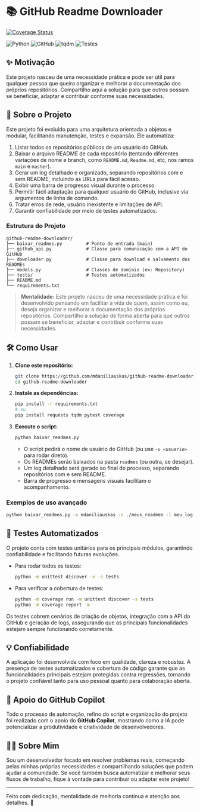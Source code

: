 # 📚 GitHub Readme Downloader

[![Coverage Status](https://coveralls.io/repos/github/mdaniliauskas/github-readme-downloader/badge.svg?branch=main)](https://coveralls.io/github/mdaniliauskas/github-readme-downloader?branch=main)

![Python](https://img.shields.io/badge/Python-3.13-blue?logo=python)
![GitHub](https://img.shields.io/badge/GitHub-API-black?logo=github)
![tqdm](https://img.shields.io/badge/tqdm-barra%20de%20progresso-green)
![Testes](https://img.shields.io/badge/testes-automatizados-success)

## ✨ Motivação

Este projeto nasceu de uma necessidade prática e pode ser útil para qualquer pessoa que queira organizar e melhorar a documentação dos próprios repositórios. Compartilho aqui a solução para que outros possam se beneficiar, adaptar e contribuir conforme suas necessidades.

## 🚀 Sobre o Projeto

Este projeto foi evoluído para uma arquitetura orientada a objetos e modular, facilitando manutenção, testes e expansão. Ele automatiza:

1. Listar todos os repositórios públicos de um usuário do GitHub.
2. Baixar o arquivo README de cada repositório (tentando diferentes variações de nome e branch, como `README.md`, `Readme.md`, etc, nos ramos `main` e `master`).
3. Gerar um log detalhado e organizado, separando repositórios com e sem README, incluindo as URLs para fácil acesso.
4. Exibir uma barra de progresso visual durante o processo.
5. Permitir fácil adaptação para qualquer usuário do GitHub, inclusive via argumentos de linha de comando.
6. Tratar erros de rede, usuário inexistente e limitações de API.
7. Garantir confiabilidade por meio de testes automatizados.

### Estrutura do Projeto

```
github-readme-downloader/
├── baixar_readmes.py         # Ponto de entrada (main)
├── github_api.py             # Classe para comunicação com a API do GitHub
├── downloader.py             # Classe para download e salvamento dos READMEs
├── models.py                 # Classes de domínio (ex: Repository)
├── tests/                    # Testes automatizados
├── README.md
└── requirements.txt
```

> **Mentalidade:** Este projeto nasceu de uma necessidade prática e foi desenvolvido pensando em facilitar a vida de quem, assim como eu, deseja organizar e melhorar a documentação dos próprios repositórios. Compartilho a solução de forma aberta para que outros possam se beneficiar, adaptar e contribuir conforme suas necessidades.

## 🛠️ Como Usar

1. **Clone este repositório:**
   ```bash
   git clone https://github.com/mdaniliauskas/github-readme-downloader.git
   cd github-readme-downloader
   ```
2. **Instale as dependências:**
   ```bash
   pip install -r requirements.txt
   # ou
   pip install requests tqdm pytest coverage
   ```
3. **Execute o script:**
   ```bash
   python baixar_readmes.py
   ```
   - O script pedirá o nome de usuário do GitHub (ou use `-u <usuario>` para rodar direto).
   - Os READMEs serão baixados na pasta `readmes` (ou outra, se desejar).
   - Um log detalhado será gerado ao final do processo, separando repositórios com e sem README.
   - Barra de progresso e mensagens visuais facilitam o acompanhamento.

### Exemplos de uso avançado

```bash
python baixar_readmes.py -u mdaniliauskas -o ./meus_readmes -l meu_log.txt -d 1
```

## 🧪 Testes Automatizados

O projeto conta com testes unitários para os principais módulos, garantindo confiabilidade e facilitando futuras evoluções.

- Para rodar todos os testes:
  ```bash
  python -m unittest discover -v -s tests
  ```
- Para verificar a cobertura de testes:
  ```bash
  python -m coverage run -m unittest discover -s tests
  python -m coverage report -m
  ```

Os testes cobrem cenários de criação de objetos, integração com a API do GitHub e geração de logs, assegurando que as principais funcionalidades estejam sempre funcionando corretamente.

## 💡 Confiabilidade

A aplicação foi desenvolvida com foco em qualidade, clareza e robustez. A presença de testes automatizados e cobertura de código garante que as funcionalidades principais estejam protegidas contra regressões, tornando o projeto confiável tanto para uso pessoal quanto para colaboração aberta.

## 🤖 Apoio do GitHub Copilot

Todo o processo de automação, refino do script e organização do projeto foi realizado com o apoio do **GitHub Copilot**, mostrando como a IA pode potencializar a produtividade e criatividade de desenvolvedores.

## 👨‍💻 Sobre Mim

Sou um desenvolvedor focado em resolver problemas reais, começando pelas minhas próprias necessidades e compartilhando soluções que podem ajudar a comunidade. Se você também busca automatizar e melhorar seus fluxos de trabalho, fique à vontade para contribuir ou adaptar este projeto!

---

Feito com dedicação, mentalidade de melhoria contínua e atenção aos detalhes. 🚀
